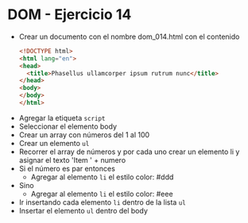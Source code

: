 # DOM - Ejercicio 14

* Crear un documento con el nombre dom_014.html con el contenido
  ```html
  <!DOCTYPE html>
  <html lang="en">
  <head>
    <title>Phasellus ullamcorper ipsum rutrum nunc</title>
  </head>
  <body>
  </body>
  </html>
  ```
* Agregar la etiqueta `script`
* Seleccionar el elemento body
* Crear un array con números del 1 al 100
* Crear un elemento `ul`
* Recorrer el array de números y por cada uno crear un elemento li y asignar el texto 'Item ' + numero
* Si el número es par entonces
  * Agregar al elemento `li` el estilo color: #ddd
* Sino
  * Agregar al elemento `li` el estilo color: #eee
* Ir insertando cada elemento `li` dentro de la lista `ul`
* Insertar el elemento `ul` dentro del body